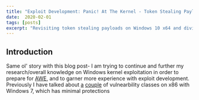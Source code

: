 ```yaml
---
title: "Exploit Development: Panic! At The Kernel - Token Stealing Payloads Revisited on x64 and Bypassing SMEP (UNDER CONSTRUCTION)"
date:  2020-02-01
tags: [posts]
excerpt: "Revisiting token stealing payloads on Windows 10 x64 and diving into bypassing SMEP"
---
```

Introduction
---
Same ol' story with this blog post- I am trying to continue and further my research/overall knowledge on Windows kernel exploitation in order to prepare for [AWE](https://www.blackhat.com/us-20/training/schedule/index.html#advanced-windows-exploitation-19158), and to garner more experience with exploit development. Previously I have talked about [a](https://connormcgarr.github.io/Part-2-Kernel-Exploitation/) [couple](https://connormcgarr.github.io/Part-1-Kernel-Exploitation/) of vulnearbility classes on x86 with Windows 7, which has minimal protections
